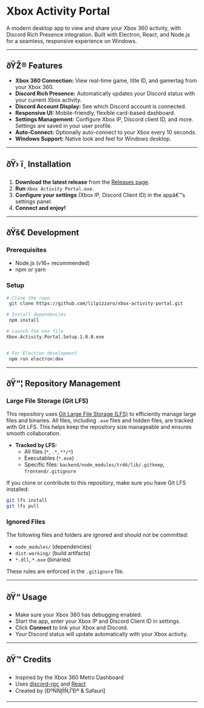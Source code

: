 # Xbox Activity Portal

A modern desktop app to view and share your Xbox 360 activity, with Discord Rich Presence integration. Built with Electron, React, and Node.js for a seamless, responsive experience on Windows.

---

## ðŸŽ® Features

- **Xbox 360 Connection:** View real-time game, title ID, and gamertag from your Xbox 360.
- **Discord Rich Presence:** Automatically updates your Discord status with your current Xbox activity.
- **Discord Account Display:** See which Discord account is connected.
- **Responsive UI:** Mobile-friendly, flexible card-based dashboard.
- **Settings Management:** Configure Xbox IP, Discord client ID, and more. Settings are saved in your user profile.
- **Auto-Connect:** Optionally auto-connect to your Xbox every 10 seconds.
- **Windows Support:** Native look and feel for Windows desktop.

---

## ðŸ› ï¸ Installation

1. **Download the latest release** from the [Releases page](https://github.com/lilpizzaro/xbox-activity-portal/releases/).
2. **Run** `Xbox Activity Portal.exe`.
3. **Configure your settings** (Xbox IP, Discord Client ID) in the appâ€™s settings panel.
4. **Connect and enjoy!**

---

## ðŸš€ Development

### Prerequisites
- Node.js (v16+ recommended)
- npm or yarn

### Setup
```bash
# Clone the repo
 git clone https://github.com/lilpizzaro/xbox-activity-portal.git

# Install dependencies
 npm install

# Launch the exe file
Xbox.Activity.Portal.Setup.1.0.0.exe


# For Electron development
 npm run electron:dev
```

---

## ðŸ“¦ Repository Management

### Large File Storage (Git LFS)
This repository uses [Git Large File Storage (LFS)](https://git-lfs.github.com/) to efficiently manage large files and binaries. All files, including `.exe` files and hidden files, are tracked with Git LFS. This helps keep the repository size manageable and ensures smooth collaboration.

- **Tracked by LFS:**
  - All files (`*`, `.*`, `**/*`)
  - Executables (`*.exe`)
  - Specific files: `backend/node_modules/tr46/lib/.gitkeep`, `frontend/.gitignore`

If you clone or contribute to this repository, make sure you have Git LFS installed:
```bash
git lfs install
git lfs pull
```

### Ignored Files
The following files and folders are ignored and should not be committed:

- `node_modules/` (dependencies)
- `dist-working/` (build artifacts)
- `*.dll`, `*.exe` (binaries)

These rules are enforced in the `.gitignore` file.

---

## ðŸ“ Usage
- Make sure your Xbox 360 has debugging enabled.
- Start the app, enter your Xbox IP and Discord Client ID in settings.
- Click **Connect** to link your Xbox and Discord.
- Your Discord status will update automatically with your Xbox activity.

---

## ðŸ™ Credits
- Inspired by the Xbox 360 Metro Dashboard
- Uses [discord-rpc](https://www.npmjs.com/package/discord-rpc) and [React](https://react.dev/)
- Created by [ÐºÑÑƒÏÑ‚Î¹Ðº & Safauri]

---
